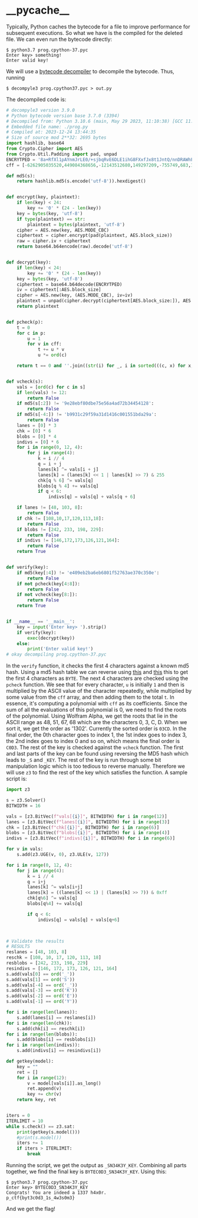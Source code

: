 # \_\_pycache__
Typically, Python caches the bytecode for a file to improve performance for subsequent executions. So what we have is the compiled for the deleted file. We can even run the bytecode directly:
```
$ python3.7 prog.cpython-37.pyc
Enter key> something!     
Enter valid key!
```
We will use a [bytecode decompiler](https://github.com/rocky/python-decompile3) to decompile the bytecode. Thus, running 
```
$ decompyle3 prog.cpython37.pyc > out.py
```
The decompiled code is:
```py
# decompyle3 version 3.9.0
# Python bytecode version base 3.7.0 (3394)
# Decompiled from: Python 3.10.6 (main, May 29 2023, 11:10:38) [GCC 11.3.0]
# Embedded file name: ./prog.py
# Compiled at: 2023-12-24 13:44:35
# Size of source mod 2**32: 2695 bytes
import hashlib, base64
from Crypto.Cipher import AES
from Crypto.Util.Padding import pad, unpad
ENCRYTPED = '8a+RfXl1pAYnmJrLE0/+sjbqRvE6DLE1ihG8FXxfJx8t1JntQ/nnDRAWhFvJ+gZartzeCQrTLHt1+6aM/EfIAyvKkXLaxLwmeRPti/iEGbALCTD6TqN11PaCaxb6Sdx5BQTjUYzLpkLNxgJmhnL+tg=='
cff = [-6262905035520,449084368656,-12143512680,149297209,-755749,683,1]

def md5(s):
    return hashlib.md5(s.encode('utf-8')).hexdigest()


def encrypt(key, plaintext):
    if len(key) < 24:
        key += '0' * (24 - len(key))
    key = bytes(key, 'utf-8')
    if type(plaintext) == str:
        plaintext = bytes(plaintext, 'utf-8')
    cipher = AES.new(key, AES.MODE_CBC)
    ciphertext = cipher.encrypt(pad(plaintext, AES.block_size))
    raw = cipher.iv + ciphertext
    return base64.b64encode(raw).decode('utf-8')


def decrypt(key):
    if len(key) < 24:
        key += '0' * (24 - len(key))
    key = bytes(key, 'utf-8')
    ciphertext = base64.b64decode(ENCRYTPED)
    iv = ciphertext[:AES.block_size]
    cipher = AES.new(key, (AES.MODE_CBC), iv=iv)
    plaintext = unpad(cipher.decrypt(ciphertext[AES.block_size:]), AES.block_size)
    return plaintext


def pcheck(p):
    t = 0
    for c in p:
        u = 1
        for v in cff:
            t += u * v
            u *= ord(c)

    return t == 0 and ''.join((str(i) for _, i in sorted(((c, x) for x, c in enumerate(p))))) == '1302'


def vcheck(s):
    vals = [ord(c) for c in s]
    if len(vals) != 12:
        return False
    if md5(s[:2]) != '9e28ebf80dbe75e56a4ad72b34454128':
        return False
    if md5(s[-4:]) != 'b9931c29f59a31d1416c001551bda29a':
        return False
    lanes = [0] * 3
    chk = [0] * 6
    blobs = [0] * 4
    indivs = [0] * 6
    for i in range(0, 12, 4):
        for j in range(4):
            k = i // 4
            q = i + j
            lanes[k] ^= vals[i + j]
            lanes[k] = (lanes[k] << 1 | lanes[k] >> 7) & 255
            chk[q % 6] ^= vals[q]
            blobs[q % 4] += vals[q]
            if q < 6:
                indivs[q] = vals[q] + vals[q + 6]

    if lanes != [48, 103, 8]:
        return False
    if chk != [108,10,17,120,113,18]:
        return False
    if blobs != [242, 233, 198, 229]:
        return False
    if indivs != [146,172,173,126,121,164]:
        return False
    return True


def verify(key):
    if md5(key[:4]) != 'e409eb2ba6eb6801f52763ae370c350e':
        return False
    if not pcheck(key[4:8]):
        return False
    if not vcheck(key[8:]):
        return False
    return True


if __name__ == '__main__':
    key = input('Enter key> ').strip()
    if verify(key):
        exec(decrypt(key))
    else:
        print('Enter valid key!')
# okay decompiling prog.cpython-37.pyc
```
In the `verify` function, it checks the first 4 characters against a known md5 hash. Using a md5 hash table we can reverse using [this](http://reversemd5.com/) and [this](https://crackstation.net/) this to get the first 4 characters as `BYTE`.
The next 4 characters are checked using the `pcheck` function. We see that for every character, `u` is initially `1` and then is multiplied by the ASCII value of the character repeatedly, while multiplied by some value from the `cff` array, and then adding them to the total `t`. In essence, it's computing a polynomial with `cff` as its coefficients. Since the sum of all the evaluations of this polynomial is 0, we need to find the roots of the polynomial.
Using Wolfram Alpha, we get the roots that lie in the ASCII range as 48, 51, 67, 68 which are
the characters 0, 3, C, D. When we sort it, we get the order as '1302'. Currently the sorted order is `03CD`. In the final order, the 0th character goes to index 1, the 1st index goes to index 3, the 2nd index goes to index 0 and so on, which means the final order is `C0D3`.
The rest of the key is checked against the `vcheck` function. The first and last parts of the key can be found using reversing the MD5 hash which leads to `_S` and `_KEY`. The rest of the key is run through some bit manipulation logic which is too tedious to reverse manually. Therefore we will use `z3` to find the rest of the key which satisfies the function. A sample script is: 
```py
import z3

s = z3.Solver()
BITWIDTH = 16

vals = [z3.BitVec(f"vals[{i}]", BITWIDTH) for i in range(12)]
lanes = [z3.BitVec(f"lanes[{i}]", BITWIDTH) for i in range(3)]
chk = [z3.BitVec(f"chk[{i}]", BITWIDTH) for i in range(6)]
blobs = [z3.BitVec(f"blobs[{i}]", BITWIDTH) for i in range(4)]
indivs = [z3.BitVec(f"indivs[{i}]", BITWIDTH) for i in range(6)]

for v in vals:
    s.add(z3.UGE(v, 0), z3.ULE(v, 127))

for i in range(0, 12, 4):
    for j in range(4):
        k = i // 4
        q = i+j
        lanes[k] ^= vals[i+j]
        lanes[k] = ((lanes[k] << 1) | (lanes[k] >> 7)) & 0xff
        chk[q%6] ^= vals[q]
        blobs[q%4] += vals[q]

        if q < 6:
            indivs[q] = vals[q] + vals[q+6]
        


# Validate the results
# RESULTS
reslanes = [48, 103, 8]
reschk = [108, 10, 17, 120, 113, 18]
resblobs = [242, 233, 198, 229]
resindivs = [146, 172, 173, 126, 121, 164]
s.add(vals[0] == ord('_'))
s.add(vals[1] == ord('S'))
s.add(vals[-4] == ord('_'))
s.add(vals[-3] == ord('K'))
s.add(vals[-2] == ord('E'))
s.add(vals[-1] == ord('Y'))

for i in range(len(lanes)):
    s.add(lanes[i] == reslanes[i])
for i in range(len(chk)):
    s.add(chk[i] == reschk[i])
for i in range(len(blobs)):
    s.add(blobs[i] == resblobs[i])
for i in range(len(indivs)):
    s.add(indivs[i] == resindivs[i])

def getkey(model):
    key = ""
    ret = []
    for i in range(12):
        v = model[vals[i]].as_long()
        ret.append(v)
        key += chr(v)
    return key, ret


iters = 0
ITERLIMIT = 10
while s.check() == z3.sat:
    print(getkey(s.model()))
    #print(s.model())
    iters += 1
    if iters > ITERLIMIT:
        break
```
Running the script, we get the output as `_SN34K3Y_KEY`. Combining all parts together, we find the final key is `BYTEC0D3_SN34K3Y_KEY`. Using this: 
```
$ python3.7 prog.cpython-37.pyc
Enter key> BYTEC0D3_SN34K3Y_KEY
Congrats! You are indeed a 1337 h4x0r.
p_ctf{byt3c0d3_1s_4w3s0m3}
```
And we get the flag!